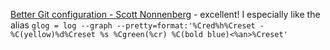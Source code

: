 [Better Git configuration - Scott Nonnenberg](https://blog.scottnonnenberg.com/better-git-configuration/) - excellent! I especially like the alias `glog = log --graph --pretty=format:'%Cred%h%Creset -%C(yellow)%d%Creset %s %Cgreen(%cr) %C(bold blue)<%an>%Creset'`

